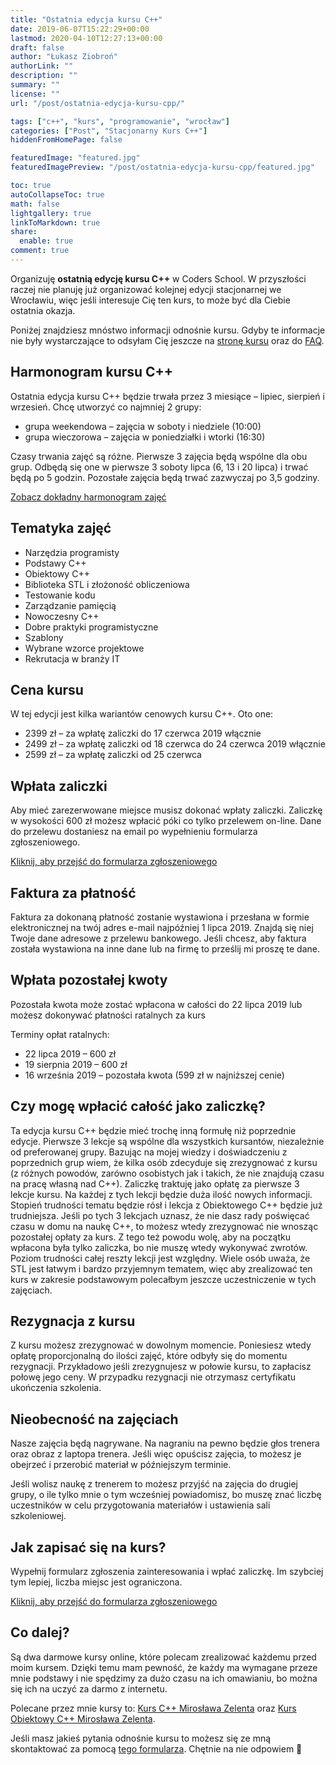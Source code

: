 ```yaml
---
title: "Ostatnia edycja kursu C++"
date: 2019-06-07T15:22:29+00:00
lastmod: 2020-04-10T12:27:13+00:00
draft: false
author: "Łukasz Ziobroń"
authorLink: ""
description: ""
summary: ""
license: ""
url: "/post/ostatnia-edycja-kursu-cpp/"

tags: ["c++", "kurs", "programowanie", "wrocław"]
categories: ["Post", "Stacjonarny Kurs C++"]
hiddenFromHomePage: false

featuredImage: "featured.jpg"
featuredImagePreview: "/post/ostatnia-edycja-kursu-cpp/featured.jpg"

toc: true
autoCollapseToc: true
math: false
lightgallery: true
linkToMarkdown: true
share:
  enable: true
comment: true
---
```

Organizuję **ostatnią edycję kursu C++** w Coders School. W przyszłości raczej nie planuję już organizować kolejnej edycji stacjonarnej we Wrocławiu, więc jeśli interesuje Cię ten kurs, to może być dla Ciebie ostatnia okazja.

<!--more-->

Poniżej znajdziesz mnóstwo informacji odnośnie kursu. Gdyby te informacje nie były wystarczające to odsyłam Cię jeszcze na [stronę kursu][1] oraz do [FAQ][2].

## Harmonogram kursu C++

Ostatnia edycja kursu C++ będzie trwała przez 3 miesiące &#8211; lipiec, sierpień i wrzesień. Chcę utworzyć co najmniej 2 grupy:

* grupa weekendowa &#8211; zajęcia w soboty i niedziele (10:00)
* grupa wieczorowa &#8211; zajęcia w poniedziałki i wtorki (16:30)

Czasy trwania zajęć są różne. Pierwsze 3 zajęcia będą wspólne dla obu grup. Odbędą się one w pierwsze 3 soboty lipca (6, 13 i 20 lipca) i trwać będą po 5 godzin. Pozostałe zajęcia będą trwać zazwyczaj po 3,5 godziny.

<a class="button" href="harmonogram_4_edycja.pdf" role="button">Zobacz dokładny harmonogram zajęć</a>

## Tematyka zajęć

* Narzędzia programisty
* Podstawy C++
* Obiektowy C++
* Biblioteka STL i złożoność obliczeniowa
* Testowanie kodu
* Zarządzanie pamięcią
* Nowoczesny C++
* Dobre praktyki programistyczne
* Szablony
* Wybrane wzorce projektowe
* Rekrutacja w branży IT

## Cena kursu

W tej edycji jest kilka wariantów cenowych kursu C++. Oto one:

* 2399 zł &#8211; za wpłatę zaliczki do 17 czerwca 2019 włącznie
* 2499 zł &#8211; za wpłatę zaliczki od 18 czerwca do 24 czerwca 2019 włącznie
* 2599 zł &#8211; za wpłatę zaliczki od 25 czerwca

## Wpłata zaliczki

Aby mieć zarezerwowane miejsce musisz dokonać wpłaty zaliczki. Zaliczkę w wysokości 600 zł możesz wpłacić póki co tylko przelewem on-line. Dane do przelewu dostaniesz na email po wypełnieniu formularza zgłoszeniowego.

<a class="button" href="/kurs-cpp/#zainteresowanie" role="button">Kliknij, aby przejść do formularza zgłoszeniowego</a>

## Faktura za płatność

Faktura za dokonaną płatność zostanie wystawiona i przesłana w formie elektronicznej na twój adres e-mail najpóźniej 1 lipca 2019. Znajdą się niej Twoje dane adresowe z przelewu bankowego. Jeśli chcesz, aby faktura została wystawiona na inne dane lub na firmę to prześlij mi proszę te dane.

## Wpłata pozostałej kwoty

Pozostała kwota może zostać wpłacona w całości do 22 lipca 2019 lub możesz dokonywać płatności ratalnych za kurs

Terminy opłat ratalnych:

* 22 lipca 2019 &#8211; 600 zł
* 19 sierpnia 2019 &#8211; 600 zł
* 16 września 2019 &#8211; pozostała kwota (599 zł w najniższej cenie)

## Czy mogę wpłacić całość jako zaliczkę?

Ta edycja kursu C++ będzie mieć trochę inną formułę niż poprzednie edycje. Pierwsze 3 lekcje są wspólne dla wszystkich kursantów, niezależnie od preferowanej grupy. Bazując na mojej wiedzy i doświadczeniu z poprzednich grup wiem, że kilka osób zdecyduje się zrezygnować z kursu (z różnych powodów, zarówno osobistych jak i takich, że nie znajdują czasu na pracę własną nad C++). Zaliczkę traktuję jako opłatę za pierwsze 3 lekcje kursu. Na każdej z tych lekcji będzie duża ilość nowych informacji. Stopień trudności tematu będzie rósł i lekcja z Obiektowego C++ będzie już trudniejsza. Jeśli po tych 3 lekcjach uznasz, że nie dasz rady poświęcać czasu w domu na naukę C++, to możesz wtedy zrezygnować nie wnosząc pozostałej opłaty za kurs. Z tego też powodu wolę, aby na początku wpłacona była tylko zaliczka, bo nie muszę wtedy wykonywać zwrotów. Poziom trudności całej reszty lekcji jest względny. Wiele osób uważa, że STL jest łatwym i bardzo przyjemnym tematem, więc aby zrealizować ten kurs w zakresie podstawowym polecałbym jeszcze uczestniczenie w tych zajęciach.

## Rezygnacja z kursu

Z kursu możesz zrezygnować w dowolnym momencie. Poniesiesz wtedy opłatę proporcjonalną do ilości zajęć, które odbyły się do momentu rezygnacji. Przykładowo jeśli zrezygnujesz w połowie kursu, to zapłacisz połowę jego ceny. W przypadku rezygnacji nie otrzymasz certyfikatu ukończenia szkolenia.

## Nieobecność na zajęciach

Nasze zajęcia będą nagrywane. Na nagraniu na pewno będzie głos trenera oraz obraz z laptopa trenera. Jeśli więc opuścisz zajęcia, to możesz je obejrzeć i przerobić materiał w późniejszym terminie.
  
Jeśli wolisz naukę z trenerem to możesz przyjść na zajęcia do drugiej grupy, o ile tylko mnie o tym wcześniej powiadomisz, bo muszę znać liczbę uczestników w celu przygotowania materiałów i ustawienia sali szkoleniowej.

## Jak zapisać się na kurs?

Wypełnij formularz zgłoszenia zainteresowania i wpłać zaliczkę. Im szybciej tym lepiej, liczba miejsc jest ograniczona.

<a class="button" href="/kurs-cpp/#zainteresowanie" role="button">Kliknij, aby przejść do formularza zgłoszeniowego</a>

## Co dalej?

Są dwa darmowe kursy online, które polecam zrealizować każdemu przed moim kursem. Dzięki temu mam pewność, że każdy ma wymagane przeze mnie podstawy i nie spędzimy za dużo czasu na ich omawianiu, bo można się ich na uczyć za darmo z internetu.
  
Polecane przez mnie kursy to: [Kurs C++ Mirosława Zelenta][3] oraz [Kurs Obiektowy C++ Mirosława Zelenta][4].

Jeśli masz jakieś pytania odnośnie kursu to możesz się ze mną skontaktować za pomocą [tego formularza][5]. Chętnie na nie odpowiem 🙂

 [1]: https://coders.school/kurs-cpp/
 [2]: https://coders.school/faq/
 [3]: https://miroslawzelent.pl/kurs-c++/
 [4]: https://miroslawzelent.pl/kurs-obiektowy-c++/
 [5]: https://coders.school/kurs-cpp/#pytanie